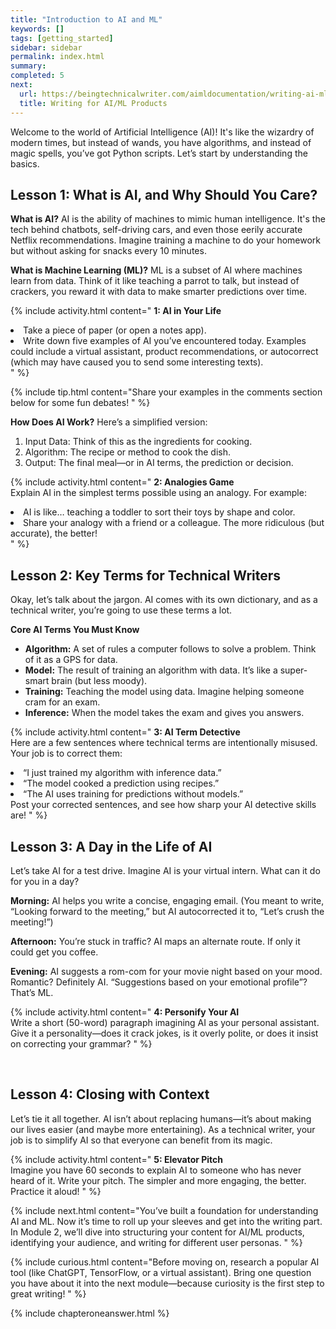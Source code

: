 ```yaml
---
title: "Introduction to AI and ML"
keywords: []
tags: [getting_started]
sidebar: sidebar
permalink: index.html
summary: 
completed: 5
next:
  url: https://beingtechnicalwriter.com/aimldocumentation/writing-ai-ml.html
  title: Writing for AI/ML Products
---
```


Welcome to the world of Artificial Intelligence (AI)! It's like the wizardry of modern times, but instead of wands, you have algorithms, and instead of magic spells, you’ve got Python scripts. Let’s start by understanding the basics.

## Lesson 1: What is AI, and Why Should You Care?

**What is AI?** AI is the ability of machines to mimic human intelligence. It's the tech behind chatbots, self-driving cars, and even those eerily accurate Netflix recommendations. Imagine training a machine to do your homework but without asking for snacks every 10 minutes.

**What is Machine Learning (ML)?** ML is a subset of AI where machines learn from data. Think of it like teaching a parrot to talk, but instead of crackers, you reward it with data to make smarter predictions over time.

{% include activity.html content=" <b> 1: AI in Your Life </b>
<li> Take a piece of paper (or open a notes app). </li>
<li>Write down five examples of AI you’ve encountered today. Examples could include a virtual assistant, product recommendations, or autocorrect (which may have caused you to send some interesting texts).</li>
" %}

{% include tip.html content="Share your examples in the comments section below for some fun debates!
" %}

**How Does AI Work?** Here’s a simplified version:

1. Input Data: Think of this as the ingredients for cooking.
2. Algorithm: The recipe or method to cook the dish.
3. Output: The final meal—or in AI terms, the prediction or decision.

{% include activity.html content=" <b> 2: Analogies Game </b>
<br>
Explain AI in the simplest terms possible using an analogy. For example:
<li> AI is like… teaching a toddler to sort their toys by shape and color. </li>
<li>Share your analogy with a friend or a colleague. The more ridiculous (but accurate), the better!</li>
" %}

<br>

## Lesson 2: Key Terms for Technical Writers

Okay, let’s talk about the jargon. AI comes with its own dictionary, and as a technical writer, you’re going to use these terms a lot.

**Core AI Terms You Must Know**

- **Algorithm:** A set of rules a computer follows to solve a problem. Think of it as a GPS for data.
- **Model:** The result of training an algorithm with data. It’s like a super-smart brain (but less moody).
- **Training:** Teaching the model using data. Imagine helping someone cram for an exam.
- **Inference:** When the model takes the exam and gives you answers.

{% include activity.html content=" <b> 3: AI Term Detective </b>
<br>
Here are a few sentences where technical terms are intentionally misused. Your job is to correct them:
<li> “I just trained my algorithm with inference data.” </li>
<li>“The model cooked a prediction using recipes.”</li>
<li>“The AI uses training for predictions without models.”</li>
Post your corrected sentences, and see how sharp your AI detective skills are!
" %}

<br>

## Lesson 3: A Day in the Life of AI

Let’s take AI for a test drive. Imagine AI is your virtual intern. What can it do for you in a day?

**Morning:**
AI helps you write a concise, engaging email. (You meant to write, “Looking forward to the meeting,” but AI autocorrected it to, “Let’s crush the meeting!”)

**Afternoon:**
You’re stuck in traffic? AI maps an alternate route. If only it could get you coffee.

**Evening:**
AI suggests a rom-com for your movie night based on your mood. Romantic? Definitely AI. “Suggestions based on your emotional profile”? That’s ML.

{% include activity.html content=" <b> 4: Personify Your AI </b>
<br>
Write a short (50-word) paragraph imagining AI as your personal assistant. Give it a personality—does it crack jokes, is it overly polite, or does it insist on correcting your grammar?
" %}

<br>

## Lesson 4: Closing with Context
Let’s tie it all together. AI isn’t about replacing humans—it’s about making our lives easier (and maybe more entertaining). As a technical writer, your job is to simplify AI so that everyone can benefit from its magic.

{% include activity.html content=" <b> 5: Elevator Pitch </b>
<br>
Imagine you have 60 seconds to explain AI to someone who has never heard of it. Write your pitch. The simpler and more engaging, the better. Practice it aloud!
" %}

{% include next.html content="You’ve built a foundation for understanding AI and ML. Now it’s time to roll up your sleeves and get into the writing part. In Module 2, we’ll dive into structuring your content for AI/ML products, identifying your audience, and writing for different user personas.
" %}

{% include curious.html content="Before moving on, research a popular AI tool (like ChatGPT, TensorFlow, or a virtual assistant). Bring one question you have about it into the next module—because curiosity is the first step to great writing!
" %}

{% include chapteroneanswer.html %}
